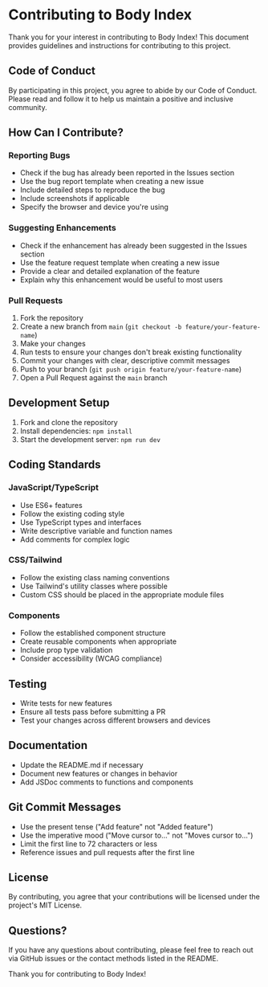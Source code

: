 # Contributing to Body Index

Thank you for your interest in contributing to Body Index! This document provides guidelines and instructions for contributing to this project.

## Code of Conduct

By participating in this project, you agree to abide by our Code of Conduct. Please read and follow it to help us maintain a positive and inclusive community.

## How Can I Contribute?

### Reporting Bugs

- Check if the bug has already been reported in the Issues section
- Use the bug report template when creating a new issue
- Include detailed steps to reproduce the bug
- Include screenshots if applicable
- Specify the browser and device you're using

### Suggesting Enhancements

- Check if the enhancement has already been suggested in the Issues section
- Use the feature request template when creating a new issue
- Provide a clear and detailed explanation of the feature
- Explain why this enhancement would be useful to most users

### Pull Requests

1. Fork the repository
2. Create a new branch from `main` (`git checkout -b feature/your-feature-name`)
3. Make your changes
4. Run tests to ensure your changes don't break existing functionality
5. Commit your changes with clear, descriptive commit messages
6. Push to your branch (`git push origin feature/your-feature-name`)
7. Open a Pull Request against the `main` branch

## Development Setup

1. Fork and clone the repository
2. Install dependencies: `npm install`
3. Start the development server: `npm run dev`

## Coding Standards

### JavaScript/TypeScript

- Use ES6+ features
- Follow the existing coding style
- Use TypeScript types and interfaces
- Write descriptive variable and function names
- Add comments for complex logic

### CSS/Tailwind

- Follow the existing class naming conventions
- Use Tailwind's utility classes where possible
- Custom CSS should be placed in the appropriate module files

### Components

- Follow the established component structure
- Create reusable components when appropriate
- Include prop type validation
- Consider accessibility (WCAG compliance)

## Testing

- Write tests for new features
- Ensure all tests pass before submitting a PR
- Test your changes across different browsers and devices

## Documentation

- Update the README.md if necessary
- Document new features or changes in behavior
- Add JSDoc comments to functions and components

## Git Commit Messages

- Use the present tense ("Add feature" not "Added feature")
- Use the imperative mood ("Move cursor to..." not "Moves cursor to...")
- Limit the first line to 72 characters or less
- Reference issues and pull requests after the first line

## License

By contributing, you agree that your contributions will be licensed under the project's MIT License.

## Questions?

If you have any questions about contributing, please feel free to reach out via GitHub issues or the contact methods listed in the README.

Thank you for contributing to Body Index! 